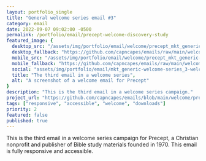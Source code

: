 ```yaml
---
layout: portfolio_single
title: "General welcome series email #3"
category: email
date: 2022-09-07 09:02:00 -0500
permalink: /portfolio/email/precept-welcome-discovery-study
featured_image: {
  desktop_src: "/assets/img/portfolio/email/welcome/precept_mkt_generic-welcome-series_3-discovery-study__journey_680.webp",
  desktop_fallback: "https://github.com/capncapes/emails/raw/main/welcome/assets/precept_mkt_generic-welcome-series_3-discovery-study__journey_680.jpeg",
  mobile_src: "/assets/img/portfolio/email/welcome/precept_mkt_generic-welcome-series_3-discovery-study__journey_340.webp",
  mobile_fallback: "https://github.com/capncapes/emails/raw/main/welcome/assets/precept_mkt_generic-welcome-series_3-discovery-study__journey_340.jpeg",
  social: "assets/img/portfolio/email/mkt_generic-welcome-series_3-welcome__journey_1200x630.jpeg",
  title: "The third email in a welcome series",
  alt: "A screenshot of a welcome email for Precept"
}
description: "This is the third email in a welcome series campaign."
project_url: "https://github.com/capncapes/emails/blob/main/welcome/precept_mkt_generic-welcome-series_3-discovery-study__journey.html"
tags: ["responsive", "accessible", "welcome", "downloads"]
priority: 2
featured: false
published: true
---
```


This is the third email in a welcome series campaign for Precept, a Christian nonprofit and publisher of Bible study materials founded in 1970. This email is fully responsive and accessible.
